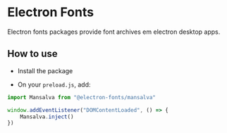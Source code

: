 # Electron Fonts

Electron fonts packages provide font archives em electron desktop apps.

## How to use

* Install the package

* On your `preload.js`, add:

```ts
import Mansalva from "@electron-fonts/mansalva"

window.addEventListener("DOMContentLoaded", () => {
    Mansalva.inject()
})
```